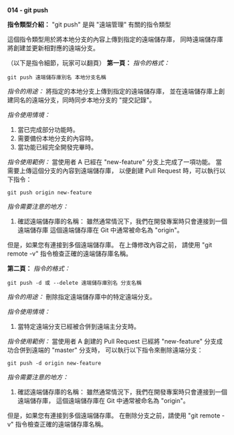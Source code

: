 **014 - git push**

**指令類型介紹：**
"git push" 是與 "遠端管理" 有關的指令類型

這個指令類型用於將本地分支的內容上傳到指定的遠端儲存庫，
同時遠端儲存庫將創建並更新相對應的遠端分支。

（以下是指令細節，玩家可以翻頁）
**第一頁：**
*指令的格式：* 
```
git push 遠端儲存庫別名 本地分支名稱
```

*指令的用途：*
將指定的本地分支上傳到指定的遠端儲存庫，
並在遠端儲存庫上創建同名的遠端分支，同時同步本地分支的 "提交記錄"。

*指令使用情境：*
1. 當已完成部分功能時。
2. 需要備份本地分支的內容時。
3. 當功能已經完全開發完畢時。

*指令使用範例：*
當使用者 A 已經在 "new-feature" 分支上完成了一項功能。
當需要上傳這個分支的內容到遠端儲存庫，
以便創建 Pull Request 時，可以執行以下指令：
```
git push origin new-feature
```

*指令需要注意的地方：* 
1. 確認遠端儲存庫的名稱：
雖然通常情況下，我們在開發專案時只會連接到一個遠端儲存庫
這個遠端儲存庫在 Git 中通常被命名為 "origin"。

但是，如果您有連接到多個遠端儲存庫。
在上傳修改內容之前，
請使用 "git remote -v" 指令檢查正確的遠端儲存庫名稱。

**第二頁：**
*指令的格式：* 
```
git push -d 或 --delete 遠端儲存庫別名 分支名稱
```

*指令的用途：*
刪除指定遠端儲存庫中的特定遠端分支。

*指令使用情境：*
1. 當特定遠端分支已經被合併到遠端主分支時。

*指令使用範例：*
當使用者 A 創建的 Pull Request 
已經將 "new-feature" 分支成功合併到遠端的 "master" 分支時，
可以執行以下指令來刪除遠端分支：
```
git push -d origin new-feature
```

*指令需要注意的地方：* 
1. 確認遠端儲存庫的名稱：
雖然通常情況下，我們在開發專案時只會連接到一個遠端儲存庫，
這個遠端儲存庫在 Git 中通常被命名為 "origin"。

但是，如果您有連接到多個遠端儲存庫。
在刪除分支之前，請使用 "git remote -v" 指令檢查正確的遠端儲存庫名稱。